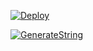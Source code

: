 [![Deploy](https://www.herokucdn.com/deploy/button.svg)](https://heroku.com/deploy?template=https://github.com/sstetch/stetchfyp)

[![GenerateString](https://img.shields.io/badge/repl.it-generateString-yellowgreen)](https://replit.com/@vorcl/generatestringsession#Ufo.py)

